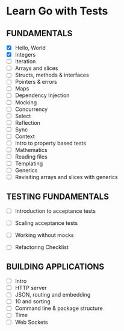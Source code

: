 # Learn Go with Tests

## FUNDAMENTALS

- [x] Hello, World
- [x] Integers
- [ ] Iteration
- [ ] Arrays and slices
- [ ] Structs, methods & interfaces
- [ ] Pointers & errors
- [ ] Maps
- [ ] Dependency Injection
- [ ] Mocking
- [ ] Concurrency
- [ ] Select
- [ ] Reflection
- [ ] Sync
- [ ] Context
- [ ] Intro to property based tests
- [ ] Mathematics
- [ ] Reading files
- [ ] Templating
- [ ] Generics
- [ ] Revisiting arrays and slices with generics

## TESTING FUNDAMENTALS

- [ ] Introduction to acceptance tests
- [ ] Scaling acceptance tests
- [ ] Working without mocks
- [ ] Refactoring Checklist


## BUILDING APPLICATIONS

- [ ] Intro
- [ ] HTTP server
- [ ] JSON, routing and embedding
- [ ] 10 and sorting
- [ ] Command line \& package structure
- [ ] Time
- [ ] Web Sockets
